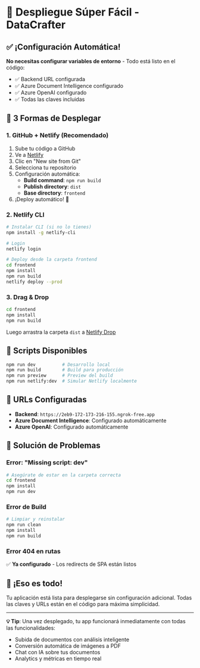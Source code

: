 # 🚀 Despliegue Súper Fácil - DataCrafter

## ✅ **¡Configuración Automática!**
**No necesitas configurar variables de entorno** - Todo está listo en el código:
- ✅ Backend URL configurada
- ✅ Azure Document Intelligence configurado
- ✅ Azure OpenAI configurado
- ✅ Todas las claves incluidas

## 🎯 **3 Formas de Desplegar**

### 1. **GitHub + Netlify (Recomendado)**
1. Sube tu código a GitHub
2. Ve a [Netlify](https://app.netlify.com)
3. Clic en "New site from Git"
4. Selecciona tu repositorio
5. Configuración automática:
   - **Build command**: `npm run build`
   - **Publish directory**: `dist`
   - **Base directory**: `frontend`
6. ¡Deploy automático! 🎉

### 2. **Netlify CLI**
```bash
# Instalar CLI (si no lo tienes)
npm install -g netlify-cli

# Login
netlify login

# Deploy desde la carpeta frontend
cd frontend
npm install
npm run build
netlify deploy --prod
```

### 3. **Drag & Drop**
```bash
cd frontend
npm install
npm run build
```
Luego arrastra la carpeta `dist` a [Netlify Drop](https://app.netlify.com/drop)

## 🔧 **Scripts Disponibles**
```bash
npm run dev          # Desarrollo local
npm run build        # Build para producción
npm run preview      # Preview del build
npm run netlify:dev  # Simular Netlify localmente
```

## 🎯 **URLs Configuradas**
- **Backend**: `https://2eb9-172-173-216-155.ngrok-free.app`
- **Azure Document Intelligence**: Configurado automáticamente
- **Azure OpenAI**: Configurado automáticamente

## 🐛 **Solución de Problemas**

### Error: "Missing script: dev"
```bash
# Asegúrate de estar en la carpeta correcta
cd frontend
npm install
npm run dev
```

### Error de Build
```bash
# Limpiar y reinstalar
npm run clean
npm install
npm run build
```

### Error 404 en rutas
✅ **Ya configurado** - Los redirects de SPA están listos

## 🚀 **¡Eso es todo!**
Tu aplicación está lista para desplegarse sin configuración adicional.
Todas las claves y URLs están en el código para máxima simplicidad.

---
**💡 Tip**: Una vez desplegado, tu app funcionará inmediatamente con todas las funcionalidades:
- Subida de documentos con análisis inteligente
- Conversión automática de imágenes a PDF
- Chat con IA sobre tus documentos
- Analytics y métricas en tiempo real 